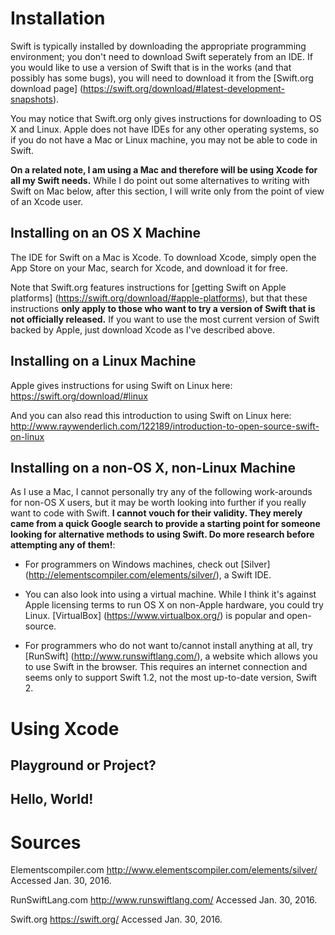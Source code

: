 # Installation
Swift is typically installed by downloading the appropriate programming environment; you don't need to download Swift seperately from an IDE. If you would like to use a version of Swift that is in the works (and that possibly has some bugs), you will need to download it from the [Swift.org download page] (https://swift.org/download/#latest-development-snapshots).

You may notice that Swift.org only gives instructions for downloading to OS X and Linux. Apple does not have IDEs for any other operating systems, so if you do not have a Mac or Linux machine, you may not be able to code in Swift.

**On a related note, I am using a Mac and therefore will be using Xcode for all my Swift needs.** While I do point out some alternatives to writing with Swift on Mac below, after this section, I will write only from the point of view of an Xcode user.

## Installing on an OS X Machine
The IDE for Swift on a Mac is Xcode. To download Xcode, simply open the App Store on your Mac, search for Xcode, and download it for free.

Note that Swift.org features instructions for [getting Swift on Apple platforms] (https://swift.org/download/#apple-platforms), but that these instructions **only apply to those who want to try a version of Swift that is not officially released.** If you want to use the most current version of Swift backed by Apple, just download Xcode as I've described above.

## Installing on a Linux Machine
Apple gives instructions for using Swift on Linux here: https://swift.org/download/#linux

And you can also read this introduction to using Swift on Linux here: http://www.raywenderlich.com/122189/introduction-to-open-source-swift-on-linux

## Installing on a non-OS X, non-Linux Machine
As I use a Mac, I cannot personally try any of the following work-arounds for non-OS X users, but it may be worth looking into further if you really want to code with Swift. **I cannot vouch for their validity. They merely came from a quick Google search to provide a starting point for someone looking for alternative methods to using Swift. Do more research before attempting any of them!**:

- For programmers on Windows machines, check out [Silver] (http://elementscompiler.com/elements/silver/), a Swift IDE.

- You can also look into using a virtual machine. While I think it's against Apple licensing terms to run OS X on non-Apple hardware, you could try Linux. [VirtualBox] (https://www.virtualbox.org/) is popular and open-source.

- For programmers who do not want to/cannot install anything at all, try [RunSwift] (http://www.runswiftlang.com/), a website which allows you to use Swift in the browser. This requires an internet connection and seems only to support Swift 1.2, not the most up-to-date version, Swift 2.

# Using Xcode

## Playground or Project?

## Hello, World!

# Sources

Elementscompiler.com http://www.elementscompiler.com/elements/silver/ Accessed Jan. 30, 2016.

RunSwiftLang.com http://www.runswiftlang.com/ Accessed Jan. 30, 2016.

Swift.org https://swift.org/ Accessed Jan. 30, 2016.
